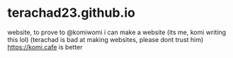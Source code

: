 # terachad23.github.io
website, to prove to @komiwomi i can make a website
(its me, komi writing this lol)
(terachad is bad at making websites, please dont trust him)
https://komi.cafe is better
